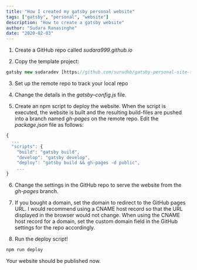 ```yaml
---
title: "How I created my gatsby personal website"
tags: ["gatsby", "personal", "website"]
description: "How to create a gatsby website"
author: "Sudara Ranasinghe"
date: "2020-02-03"
---
```


1. Create a GitHub repo called *sudara999.github.io* </p>

2. Copy the template project:
```jsx
gatsby new sudaradev [https://github.com/surudhb/gatsby-personal-site-template](https://github.com/surudhb/gatsby-personal-site-template)
``` 
</p>

3. Set up the remote repo to track your local repo </p>

4. Change the details in the *gatsby-config.js* file. </p>

5. Create an npm script to deploy the website. When the script is executed, the website is built and the resulting build-files are pushed into a branch named *gh-pages* on the remote repo. Edit the *package.json* file as follows:
```jsx
{
  ...
  "scripts": {
    "build": "gatsby build",
    "develop": "gatsby develop",
    "deploy": "gatsby build && gh-pages -d public",
	...
}
```
</p>

6. Change the settings in the GitHub repo to serve the website from the *gh-pages* branch. </p>

7. If you bought a domain, set the domain to redirect to the GitHub pages URL. I would recommend using a CNAME host record so that the URL displayed in the browser would not change. When using the CNAME host record for a domain, set the custom domain field in the GitHub settings for the repo accordingly. </p>

8. Run the deploy script!
```jsx
npm run deploy
```
Your website should be published now.
